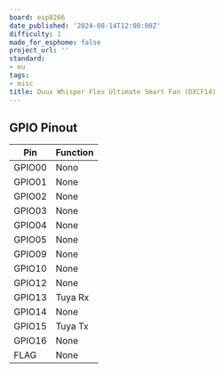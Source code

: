 ```yaml
---
board: esp8266
date_published: '2024-08-14T12:00:00Z'
difficulty: 1
made_for_esphome: false
project_url: ''
standard:
- eu
tags:
- misc
title: Duux Whisper Flex Ultimate Smart Fan (DXCF14)
---
```


## GPIO Pinout

| Pin    | Function   |
| ------ | ---------- |
| GPIO00 | Nono       |
| GPIO01 | None       |
| GPIO02 | None       |
| GPIO03 | None       |
| GPIO04 | None       |
| GPIO05 | None       |
| GPIO09 | None       |
| GPIO10 | None       |
| GPIO12 | None       |
| GPIO13 | Tuya Rx    |
| GPIO14 | None       |
| GPIO15 | Tuya Tx    |
| GPIO16 | None       |
|  FLAG  | None       |
